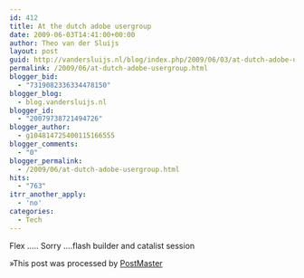 ```yaml
---
id: 412
title: At the dutch adobe usergroup
date: 2009-06-03T14:41:00+00:00
author: Theo van der Sluijs
layout: post
guid: http://vandersluijs.nl/blog/index.php/2009/06/03/at-dutch-adobe-usergroup/
permalink: /2009/06/at-dutch-adobe-usergroup.html
blogger_bid:
  - "7319082336334478150"
blogger_blog:
  - blog.vandersluijs.nl
blogger_id:
  - "20079738721494726"
blogger_author:
  - g104814725400115166555
blogger_comments:
  - "0"
blogger_permalink:
  - /2009/06/at-dutch-adobe-usergroup.html
hits:
  - "763"
itrr_another_apply:
  - 'no'
categories:
  - Tech
---
```

Flex &#8230;.. Sorry &#8230;.flash builder and catalist session

»This post was processed by [PostMaster](http://xforward.com/)